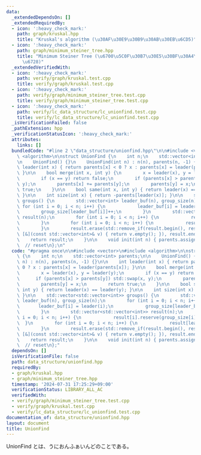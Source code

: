 ```yaml
---
data:
  _extendedDependsOn: []
  _extendedRequiredBy:
  - icon: ':heavy_check_mark:'
    path: graph/kruskal.hpp
    title: "Kruskal's algorithm (\u30AF\u30E9\u30B9\u30AB\u30EB\u6CD5)"
  - icon: ':heavy_check_mark:'
    path: graph/minimum_steiner_tree.hpp
    title: "Minimum Steiner Tree (\u6700\u5C0F\u30B7\u30E5\u30BF\u30A4\u30CA\u30FC\
      \u6728)"
  _extendedVerifiedWith:
  - icon: ':heavy_check_mark:'
    path: verify/graph/kruskal.test.cpp
    title: verify/graph/kruskal.test.cpp
  - icon: ':heavy_check_mark:'
    path: verify/graph/minimum_steiner_tree.test.cpp
    title: verify/graph/minimum_steiner_tree.test.cpp
  - icon: ':heavy_check_mark:'
    path: verify/lc_data_structure/lc_unionfind.test.cpp
    title: verify/lc_data_structure/lc_unionfind.test.cpp
  _isVerificationFailed: false
  _pathExtension: hpp
  _verificationStatusIcon: ':heavy_check_mark:'
  attributes:
    links: []
  bundledCode: "#line 2 \"data_structure/unionfind.hpp\"\n\n#include <vector>\n#include\
    \ <algorithm>\n\nstruct UnionFind {\n    int n;\n    std::vector<int> parents;\n\
    \n    UnionFind() {}\n    UnionFind(int n) : n(n), parents(n, -1) {}\n\n    int\
    \ leader(int x) { return parents[x] < 0 ? x : parents[x] = leader(parents[x]);\
    \ }\n\n    bool merge(int x, int y) {\n        x = leader(x), y = leader(y);\n\
    \        if (x == y) return false;\n        if (parents[x] > parents[y]) std::swap(x,\
    \ y);\n        parents[x] += parents[y];\n        parents[y] = x;\n        return\
    \ true;\n    }\n\n    bool same(int x, int y) { return leader(x) == leader(y);\
    \ }\n\n    int size(int x) { return -parents[leader(x)]; }\n\n    std::vector<std::vector<int>>\
    \ groups() {\n        std::vector<int> leader_buf(n), group_size(n);\n       \
    \ for (int i = 0; i < n; i++) {\n            leader_buf[i] = leader(i);\n    \
    \        group_size[leader_buf[i]]++;\n        }\n        std::vector<std::vector<int>>\
    \ result(n);\n        for (int i = 0; i < n; i++) {\n            result[i].reserve(group_size[i]);\n\
    \        }\n        for (int i = 0; i < n; i++) {\n            result[leader_buf[i]].push_back(i);\n\
    \        }\n        result.erase(std::remove_if(result.begin(), result.end(),\
    \ [&](const std::vector<int>& v) { return v.empty(); }), result.end());\n    \
    \    return result;\n    }\n\n    void init(int n) { parents.assign(n, -1); }\
    \  // reset\n};\n"
  code: "#pragma once\n\n#include <vector>\n#include <algorithm>\n\nstruct UnionFind\
    \ {\n    int n;\n    std::vector<int> parents;\n\n    UnionFind() {}\n    UnionFind(int\
    \ n) : n(n), parents(n, -1) {}\n\n    int leader(int x) { return parents[x] <\
    \ 0 ? x : parents[x] = leader(parents[x]); }\n\n    bool merge(int x, int y) {\n\
    \        x = leader(x), y = leader(y);\n        if (x == y) return false;\n  \
    \      if (parents[x] > parents[y]) std::swap(x, y);\n        parents[x] += parents[y];\n\
    \        parents[y] = x;\n        return true;\n    }\n\n    bool same(int x,\
    \ int y) { return leader(x) == leader(y); }\n\n    int size(int x) { return -parents[leader(x)];\
    \ }\n\n    std::vector<std::vector<int>> groups() {\n        std::vector<int>\
    \ leader_buf(n), group_size(n);\n        for (int i = 0; i < n; i++) {\n     \
    \       leader_buf[i] = leader(i);\n            group_size[leader_buf[i]]++;\n\
    \        }\n        std::vector<std::vector<int>> result(n);\n        for (int\
    \ i = 0; i < n; i++) {\n            result[i].reserve(group_size[i]);\n      \
    \  }\n        for (int i = 0; i < n; i++) {\n            result[leader_buf[i]].push_back(i);\n\
    \        }\n        result.erase(std::remove_if(result.begin(), result.end(),\
    \ [&](const std::vector<int>& v) { return v.empty(); }), result.end());\n    \
    \    return result;\n    }\n\n    void init(int n) { parents.assign(n, -1); }\
    \  // reset\n};"
  dependsOn: []
  isVerificationFile: false
  path: data_structure/unionfind.hpp
  requiredBy:
  - graph/kruskal.hpp
  - graph/minimum_steiner_tree.hpp
  timestamp: '2024-07-31 17:25:29+09:00'
  verificationStatus: LIBRARY_ALL_AC
  verifiedWith:
  - verify/graph/minimum_steiner_tree.test.cpp
  - verify/graph/kruskal.test.cpp
  - verify/lc_data_structure/lc_unionfind.test.cpp
documentation_of: data_structure/unionfind.hpp
layout: document
title: UnionFind
---
```


UnionFind とは、うにおんふぁいんどのことである。
